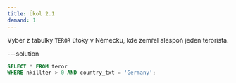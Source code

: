 ```yaml
---
title: Úkol 2.1
demand: 1
---
```


Vyber z tabulky `TEROR` útoky v Německu, kde zemřel alespoň jeden terorista.

---solution

```sql
SELECT * FROM teror 
WHERE nkillter > 0 AND country_txt = 'Germany';
```